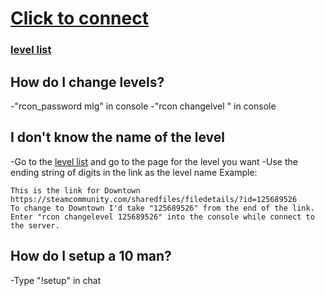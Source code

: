 # [Click to connect]
[Click to connect]: steam://connect/mlg.gamergod.net:28748/mlg
### [level list]
[level list]: https://steamcommunity.com/sharedfiles/filedetails/?id=796751913

## How do I change levels?
-"rcon_password mlg" in console
-"rcon changelvel <name of level you want>" in console

## I don't know the name of the level
-Go to the [level list] and go to the page for the level you want
-Use the ending string of digits in the link as the level name
Example:
```
This is the link for Downtown https://steamcommunity.com/sharedfiles/filedetails/?id=125689526
To change to Downtown I'd take "125689526" from the end of the link.
Enter "rcon changelevel 125689526" into the console while connect to the server.
```

## How do I setup a 10 man?
-Type "!setup" in chat
